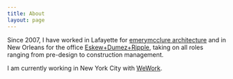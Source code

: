 ```yaml
---
title: About
layout: page
---
```

<p>Since 2007, I have worked in Lafayette for <a href="http://www.emerymcclure.com">emerymcclure architecture</a> and in New Orleans for the office <a href="http://www.eskewdumezripple.com">Eskew+Dumez+Ripple</a>, taking on all roles ranging from pre-design to construction management.</p>

<p>I am currently working in New York City with <a href="https://www.wework.com">WeWork</a>.</p>